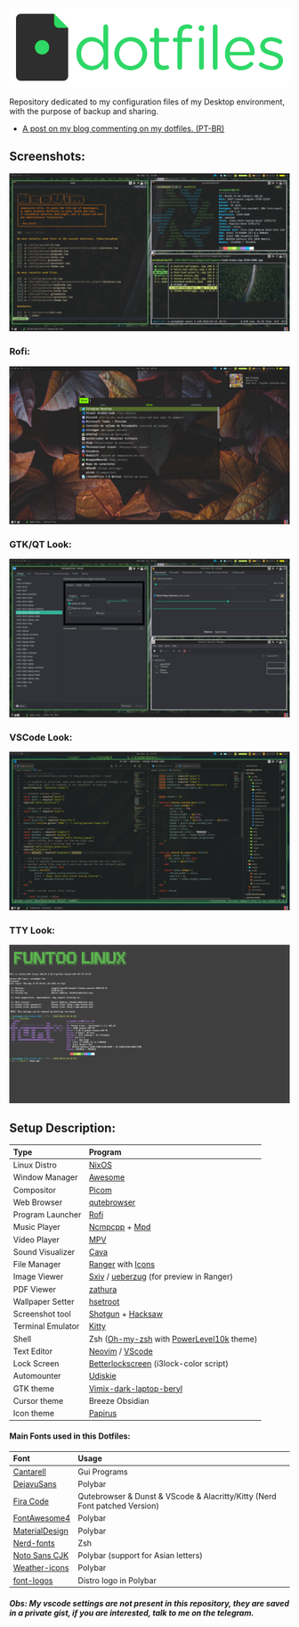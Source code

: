 ![Dotfiles](images/logo.png)

Repository dedicated to my configuration files of my Desktop environment, with the purpose of backup and sharing.

-   [A post on my blog commenting on my dotfiles. (PT-BR)](https://seraphybr.gitlab.io/DotFiles/)

## Screenshots:

![Screenshot-1](images/screenshots/1.png)

### Rofi:

![Screenshot-2](images/screenshots/2.png)

### GTK/QT Look:

![Screenshot-3](images/screenshots/3.png)

### VSCode Look:

![Screenshot-4](images/screenshots/4.png)

### TTY Look:

![Screenshot-4](images/tty.png)

## Setup Description:

| Type              | Program                                                                                                                           |
| :---------------- | :-------------------------------------------------------------------------------------------------------------------------------- |
| Linux Distro      | [NixOS](https://www.funtoo.org/Welcome)                                                                                           |
| Window Manager    | [Awesome](https://github.com/baskerville/bspwm)                                                                                   |
| Compositor        | [Picom](https://github.com/yshui/picom)                                                                                           |
| Web Browser       | [qutebrowser](https://qutebrowser.org/)                                                                                           |
| Program Launcher  | [Rofi](https://github.com/DaveDavenport/rofi)                                                                                     |
| Music Player      | [Ncmpcpp](https://rybczak.net/ncmpcpp/) + [Mpd](https://github.com/MusicPlayerDaemon/MPD)                                         |
| Vídeo Player      | [MPV](https://mpv.io/)                                                                                                            |
| Sound Visualizer  | [Cava](https://github.com/karlstav/cava)                                                                                          |
| File Manager      | [Ranger](https://github.com/ranger/ranger) with [Icons](https://github.com/alexanderjeurissen/ranger_devicons)                    |
| Image Viewer      | [Sxiv](https://github.com/muennich/sxiv) / [ueberzug](https://github.com/seebye/ueberzug) (for preview in Ranger)                 |
| PDF Viewer        | [zathura](https://github.com/pwmt/zathura)                                                                                        |
| Wallpaper Setter  | [hsetroot](https://github.com/himdel/hsetroot)                                                                                    |
| Screenshot tool   | [Shotgun](https://github.com/neXromancers/shotgun) + [Hacksaw](https://github.com/neXromancers/hacksaw)                           |
| Terminal Emulator | [Kitty](https://sw.kovidgoyal.net/kitty/index.html)                                                                               |
| Shell             | Zsh ([Oh-my-zsh](https://github.com/robbyrussell/oh-my-zsh) with [PowerLevel10k](https://github.com/romkatv/powerlevel10k) theme) |
| Text Editor       | [Neovim](https://neovim.io/) / [VScode](https://code.visualstudio.com/)                                                           |
| Lock Screen       | [Betterlockscreen](https://github.com/pavanjadhaw/betterlockscreen) (i3lock-color script)                                         |
| Automounter       | [Udiskie](https://github.com/coldfix/udiskie)                                                                                     |
| GTK theme         | [Vimix-dark-laptop-beryl](https://github.com/vinceliuice/vimix-gtk-themes)                                                        |
| Cursor theme      | Breeze Obsidian                                                                                                                   |
| Icon theme        | [Papirus](https://github.com/PapirusDevelopmentTeam/papirus-icon-theme/)                                                          |

#### Main Fonts used in this Dotfiles:

| Font                                                                  | Usage                                                                      |
| :-------------------------------------------------------------------- | :------------------------------------------------------------------------- |
| [Cantarell](https://github.com/GNOME/cantarell-fonts)                 | Gui Programs                                                               |
| [DejavuSans](https://github.com/dejavu-fonts/dejavu-fonts)            | Polybar                                                                    |
| [Fira Code](https://github.com/tonsky/FiraCode)                       | Qutebrowser & Dunst & VScode & Alacritty/Kitty (Nerd Font patched Version) |
| [FontAwesome4](https://github.com/FortAwesome/Font-Awesome/tree/fa-4) | Polybar                                                                    |
| [MaterialDesign](https://github.com/google/material-design-icons)     | Polybar                                                                    |
| [Nerd-fonts](https://github.com/ryanoasis/nerd-fonts)                 | Zsh                                                                        |
| [Noto Sans CJK](https://www.google.com/get/noto/help/cjk/)            | Polybar (support for Asian letters)                                        |
| [Weather-icons](https://erikflowers.github.io/weather-icons/)         | Polybar                                                                    |
| [font-logos](https://github.com/lukas-w/font-logos)                   | Distro logo in Polybar                                                     |

##### Obs: My vscode settings are not present in this repository, they are saved in a private gist, if you are interested, talk to me on the telegram.
